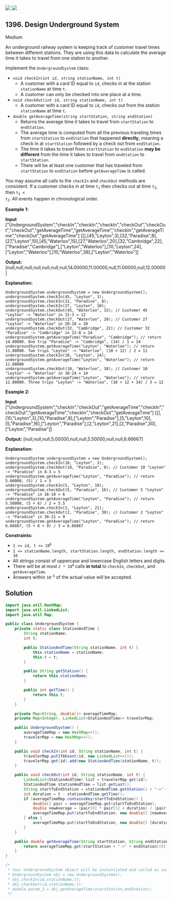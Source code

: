 [![](https://img.shields.io/github/stars/javadev/LeetCode-in-Java?label=Stars&style=flat-square)](https://github.com/javadev/LeetCode-in-Java)
[![](https://img.shields.io/github/forks/javadev/LeetCode-in-Java?label=Fork%20me%20on%20GitHub%20&style=flat-square)](https://github.com/javadev/LeetCode-in-Java/fork)

## 1396\. Design Underground System

Medium

An underground railway system is keeping track of customer travel times between different stations. They are using this data to calculate the average time it takes to travel from one station to another.

Implement the `UndergroundSystem` class:

*   `void checkIn(int id, string stationName, int t)`
    *   A customer with a card ID equal to `id`, checks in at the station `stationName` at time `t`.
    *   A customer can only be checked into one place at a time.
*   `void checkOut(int id, string stationName, int t)`
    *   A customer with a card ID equal to `id`, checks out from the station `stationName` at time `t`.
*   `double getAverageTime(string startStation, string endStation)`
    *   Returns the average time it takes to travel from `startStation` to `endStation`.
    *   The average time is computed from all the previous traveling times from `startStation` to `endStation` that happened **directly**, meaning a check in at `startStation` followed by a check out from `endStation`.
    *   The time it takes to travel from `startStation` to `endStation` **may be different** from the time it takes to travel from `endStation` to `startStation`.
    *   There will be at least one customer that has traveled from `startStation` to `endStation` before `getAverageTime` is called.

You may assume all calls to the `checkIn` and `checkOut` methods are consistent. If a customer checks in at time <code>t<sub>1</sub></code> then checks out at time <code>t<sub>2</sub></code>, then <code>t<sub>1</sub> < t<sub>2</sub></code>. All events happen in chronological order.

**Example 1:**

**Input** ["UndergroundSystem","checkIn","checkIn","checkIn","checkOut","checkOut","checkOut","getAverageTime","getAverageTime","checkIn","getAverageTime","checkOut","getAverageTime"] [[],[45,"Leyton",3],[32,"Paradise",8],[27,"Leyton",10],[45,"Waterloo",15],[27,"Waterloo",20],[32,"Cambridge",22],["Paradise","Cambridge"],["Leyton","Waterloo"],[10,"Leyton",24],["Leyton","Waterloo"],[10,"Waterloo",38],["Leyton","Waterloo"]]

**Output:** [null,null,null,null,null,null,null,14.00000,11.00000,null,11.00000,null,12.00000]

**Explanation:**

    UndergroundSystem undergroundSystem = new UndergroundSystem();
    undergroundSystem.checkIn(45, "Leyton", 3);
    undergroundSystem.checkIn(32, "Paradise", 8);
    undergroundSystem.checkIn(27, "Leyton", 10);
    undergroundSystem.checkOut(45, "Waterloo", 15); // Customer 45 "Leyton" -> "Waterloo" in 15-3 = 12
    undergroundSystem.checkOut(27, "Waterloo", 20); // Customer 27 "Leyton" -> "Waterloo" in 20-10 = 10
    undergroundSystem.checkOut(32, "Cambridge", 22); // Customer 32 "Paradise" -> "Cambridge" in 22-8 = 14
    undergroundSystem.getAverageTime("Paradise", "Cambridge"); // return 14.00000. One trip "Paradise" -> "Cambridge", (14) / 1 = 14
    undergroundSystem.getAverageTime("Leyton", "Waterloo"); // return 11.00000. Two trips "Leyton" -> "Waterloo", (10 + 12) / 2 = 11
    undergroundSystem.checkIn(10, "Leyton", 24);
    undergroundSystem.getAverageTime("Leyton", "Waterloo"); // return 11.00000
    undergroundSystem.checkOut(10, "Waterloo", 38); // Customer 10 "Leyton" -> "Waterloo" in 38-24 = 14
    undergroundSystem.getAverageTime("Leyton", "Waterloo"); // return 12.00000. Three trips "Leyton" -> "Waterloo", (10 + 12 + 14) / 3 = 12 

**Example 2:**

**Input** ["UndergroundSystem","checkIn","checkOut","getAverageTime","checkIn","checkOut","getAverageTime","checkIn","checkOut","getAverageTime"] [[],[10,"Leyton",3],[10,"Paradise",8],["Leyton","Paradise"],[5,"Leyton",10],[5,"Paradise",16],["Leyton","Paradise"],[2,"Leyton",21],[2,"Paradise",30],["Leyton","Paradise"]]

**Output:** [null,null,null,5.00000,null,null,5.50000,null,null,6.66667]

**Explanation:**

    UndergroundSystem undergroundSystem = new UndergroundSystem();
    undergroundSystem.checkIn(10, "Leyton", 3);
    undergroundSystem.checkOut(10, "Paradise", 8); // Customer 10 "Leyton" -> "Paradise" in 8-3 = 5
    undergroundSystem.getAverageTime("Leyton", "Paradise"); // return 5.00000, (5) / 1 = 5
    undergroundSystem.checkIn(5, "Leyton", 10);
    undergroundSystem.checkOut(5, "Paradise", 16); // Customer 5 "Leyton" -> "Paradise" in 16-10 = 6
    undergroundSystem.getAverageTime("Leyton", "Paradise"); // return 5.50000, (5 + 6) / 2 = 5.5
    undergroundSystem.checkIn(2, "Leyton", 21);
    undergroundSystem.checkOut(2, "Paradise", 30); // Customer 2 "Leyton" -> "Paradise" in 30-21 = 9
    undergroundSystem.getAverageTime("Leyton", "Paradise"); // return 6.66667, (5 + 6 + 9) / 3 = 6.66667 

**Constraints:**

*   <code>1 <= id, t <= 10<sup>6</sup></code>
*   `1 <= stationName.length, startStation.length, endStation.length <= 10`
*   All strings consist of uppercase and lowercase English letters and digits.
*   There will be at most <code>2 * 10<sup>4</sup></code> calls **in total** to `checkIn`, `checkOut`, and `getAverageTime`.
*   Answers within <code>10<sup>-5</sup></code> of the actual value will be accepted.

## Solution

```java
import java.util.HashMap;
import java.util.LinkedList;
import java.util.Map;

public class UndergroundSystem {
    private static class StationAndTime {
        String stationName;
        int t;

        public StationAndTime(String stationName, int t) {
            this.stationName = stationName;
            this.t = t;
        }

        public String getStation() {
            return this.stationName;
        }

        public int getTime() {
            return this.t;
        }
    }

    private Map<String, double[]> averageTimeMap;
    private Map<Integer, LinkedList<StationAndTime>> travelerMap;

    public UndergroundSystem() {
        averageTimeMap = new HashMap<>();
        travelerMap = new HashMap<>();
    }

    public void checkIn(int id, String stationName, int t) {
        travelerMap.putIfAbsent(id, new LinkedList<>());
        travelerMap.get(id).add(new StationAndTime(stationName, t));
    }

    public void checkOut(int id, String stationName, int t) {
        LinkedList<StationAndTime> list = travelerMap.get(id);
        StationAndTime stationAndTime = list.getLast();
        String startToEndStation = stationAndTime.getStation() + "->" + stationName;
        int duration = t - stationAndTime.getTime();
        if (averageTimeMap.containsKey(startToEndStation)) {
            double[] pair = averageTimeMap.get(startToEndStation);
            double newAverage = (pair[0] * pair[1] + duration) / (pair[1] + 1);
            averageTimeMap.put(startToEndStation, new double[] {newAverage, pair[1] + 1});
        } else {
            averageTimeMap.put(startToEndStation, new double[] {duration, 1});
        }
    }

    public double getAverageTime(String startStation, String endStation) {
        return averageTimeMap.get(startStation + "->" + endStation)[0];
    }
}

/*
 * Your UndergroundSystem object will be instantiated and called as such:
 * UndergroundSystem obj = new UndergroundSystem();
 * obj.checkIn(id,stationName,t);
 * obj.checkOut(id,stationName,t);
 * double param_3 = obj.getAverageTime(startStation,endStation);
 */
```
